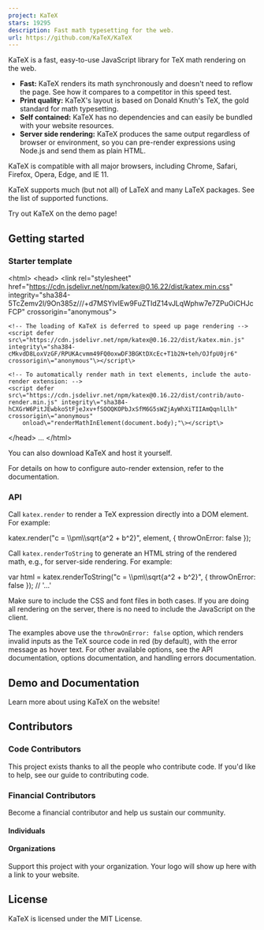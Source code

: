 ```yaml
---
project: KaTeX
stars: 19295
description: Fast math typesetting for the web.
url: https://github.com/KaTeX/KaTeX
---
```


KaTeX is a fast, easy-to-use JavaScript library for TeX math rendering on the web.

-   **Fast:** KaTeX renders its math synchronously and doesn't need to reflow the page. See how it compares to a competitor in this speed test.
-   **Print quality:** KaTeX's layout is based on Donald Knuth's TeX, the gold standard for math typesetting.
-   **Self contained:** KaTeX has no dependencies and can easily be bundled with your website resources.
-   **Server side rendering:** KaTeX produces the same output regardless of browser or environment, so you can pre-render expressions using Node.js and send them as plain HTML.

KaTeX is compatible with all major browsers, including Chrome, Safari, Firefox, Opera, Edge, and IE 11.

KaTeX supports much (but not all) of LaTeX and many LaTeX packages. See the list of supported functions.

Try out KaTeX on the demo page!

Getting started
---------------

### Starter template

<!DOCTYPE html\>
<!-- KaTeX requires the use of the HTML5 doctype. Without it, KaTeX may not render properly -->
<html\>
  <head\>
    <link rel\="stylesheet" href\="https://cdn.jsdelivr.net/npm/katex@0.16.22/dist/katex.min.css" integrity\="sha384-5TcZemv2l/9On385z///+d7MSYlvIEw9FuZTIdZ14vJLqWphw7e7ZPuOiCHJcFCP" crossorigin\="anonymous"\>

    <!-- The loading of KaTeX is deferred to speed up page rendering -->
    <script defer src\="https://cdn.jsdelivr.net/npm/katex@0.16.22/dist/katex.min.js" integrity\="sha384-cMkvdD8LoxVzGF/RPUKAcvmm49FQ0oxwDF3BGKtDXcEc+T1b2N+teh/OJfpU0jr6" crossorigin\="anonymous"\></script\>

    <!-- To automatically render math in text elements, include the auto-render extension: -->
    <script defer src\="https://cdn.jsdelivr.net/npm/katex@0.16.22/dist/contrib/auto-render.min.js" integrity\="sha384-hCXGrW6PitJEwbkoStFjeJxv+fSOOQKOPbJxSfM6G5sWZjAyWhXiTIIAmQqnlLlh" crossorigin\="anonymous"
        onload\="renderMathInElement(document.body);"\></script\>
  </head\>
  ...
</html\>

You can also download KaTeX and host it yourself.

For details on how to configure auto-render extension, refer to the documentation.

### API

Call `katex.render` to render a TeX expression directly into a DOM element. For example:

katex.render("c = \\\\pm\\\\sqrt{a^2 + b^2}", element, {
    throwOnError: false
});

Call `katex.renderToString` to generate an HTML string of the rendered math, e.g., for server-side rendering. For example:

var html \= katex.renderToString("c = \\\\pm\\\\sqrt{a^2 + b^2}", {
    throwOnError: false
});
// '<span class="katex">...</span>'

Make sure to include the CSS and font files in both cases. If you are doing all rendering on the server, there is no need to include the JavaScript on the client.

The examples above use the `throwOnError: false` option, which renders invalid inputs as the TeX source code in red (by default), with the error message as hover text. For other available options, see the API documentation, options documentation, and handling errors documentation.

Demo and Documentation
----------------------

Learn more about using KaTeX on the website!

Contributors
------------

### Code Contributors

This project exists thanks to all the people who contribute code. If you'd like to help, see our guide to contributing code.

### Financial Contributors

Become a financial contributor and help us sustain our community.

#### Individuals

#### Organizations

Support this project with your organization. Your logo will show up here with a link to your website.

License
-------

KaTeX is licensed under the MIT License.
